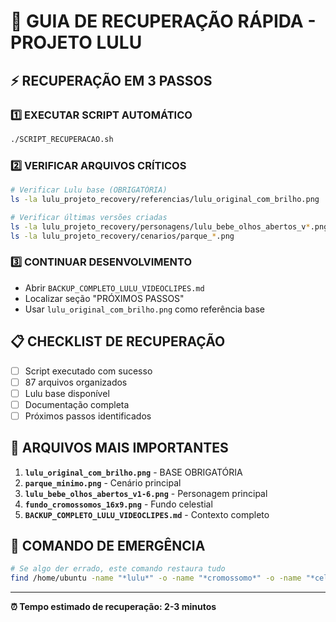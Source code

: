 # 🚀 GUIA DE RECUPERAÇÃO RÁPIDA - PROJETO LULU

## ⚡ RECUPERAÇÃO EM 3 PASSOS

### 1️⃣ EXECUTAR SCRIPT AUTOMÁTICO
```bash
./SCRIPT_RECUPERACAO.sh
```

### 2️⃣ VERIFICAR ARQUIVOS CRÍTICOS
```bash
# Verificar Lulu base (OBRIGATÓRIA)
ls -la lulu_projeto_recovery/referencias/lulu_original_com_brilho.png

# Verificar últimas versões criadas
ls -la lulu_projeto_recovery/personagens/lulu_bebe_olhos_abertos_v*.png
ls -la lulu_projeto_recovery/cenarios/parque_*.png
```

### 3️⃣ CONTINUAR DESENVOLVIMENTO
- Abrir `BACKUP_COMPLETO_LULU_VIDEOCLIPES.md`
- Localizar seção "PRÓXIMOS PASSOS"
- Usar `lulu_original_com_brilho.png` como referência base

## 📋 CHECKLIST DE RECUPERAÇÃO

- [ ] Script executado com sucesso
- [ ] 87 arquivos organizados
- [ ] Lulu base disponível
- [ ] Documentação completa
- [ ] Próximos passos identificados

## 🎯 ARQUIVOS MAIS IMPORTANTES

1. **`lulu_original_com_brilho.png`** - BASE OBRIGATÓRIA
2. **`parque_minimo.png`** - Cenário principal
3. **`lulu_bebe_olhos_abertos_v1-6.png`** - Personagem principal
4. **`fundo_cromossomos_16x9.png`** - Fundo celestial
5. **`BACKUP_COMPLETO_LULU_VIDEOCLIPES.md`** - Contexto completo

## 🔄 COMANDO DE EMERGÊNCIA
```bash
# Se algo der errado, este comando restaura tudo
find /home/ubuntu -name "*lulu*" -o -name "*cromossomo*" -o -name "*celestial*" | xargs cp -t ./emergency_backup/
```

---
**⏰ Tempo estimado de recuperação: 2-3 minutos**
